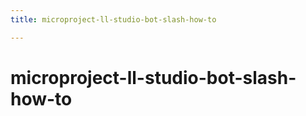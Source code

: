 ```yaml
---
title: microproject-ll-studio-bot-slash-how-to

---
```


# microproject-ll-studio-bot-slash-how-to

